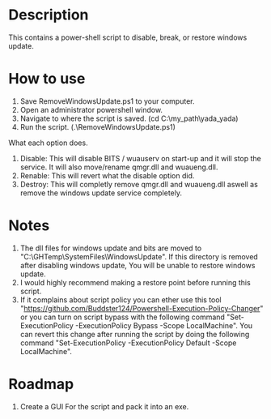 # Description
  This contains a power-shell script to disable, break, or restore windows update.

# How to use
  1. Save RemoveWindowsUpdate.ps1 to your computer.
  2. Open an administrator powershell window.
  3. Navigate to where the script is saved. (cd C:\my_path\yada_yada\)
  4. Run the script. (.\RemoveWindowsUpdate.ps1)
  
   What each option does.
   1. Disable: This will disable BITS / wuauserv on start-up and it will stop the service. It will also move/rename qmgr.dll and wuaueng.dll.
   2. Renable: This will revert what the disable option did.
   3. Destroy: This will completly remove qmgr.dll and wuaueng.dll aswell as remove the windows update service completely.
   
   # Notes
   1. The dll files for windows update and bits are moved to "C:\GHTemp\SystemFiles\WindowsUpdate\". If this directory is removed after disabling windows update, You will be unable to restore windows update.
   2. I would highly recommend making a restore point before running this script.
   3. If it complains about script policy you can ether use this tool "https://github.com/Buddster124/Powershell-Execution-Policy-Changer" or you can turn on script bypass with the following command "Set-ExecutionPolicy -ExecutionPolicy Bypass -Scope LocalMachine". You can revert this change after running the script by doing the following command "Set-ExecutionPolicy -ExecutionPolicy Default -Scope LocalMachine".

# Roadmap
  1. Create a GUI For the script and pack it into an exe.

